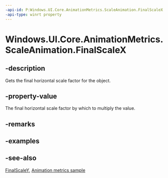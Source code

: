 ```yaml
---
-api-id: P:Windows.UI.Core.AnimationMetrics.ScaleAnimation.FinalScaleX
-api-type: winrt property
---
```


<!-- Property syntax
public float FinalScaleX { get; }
-->

# Windows.UI.Core.AnimationMetrics.ScaleAnimation.FinalScaleX

## -description
Gets the final horizontal scale factor for the object.

## -property-value
The final horizontal scale factor by which to multiply the value.

## -remarks

## -examples

## -see-also
[FinalScaleY](scaleanimation_finalscaley.md), [Animation metrics sample](https://github.com/microsoft/Windows-universal-samples/tree/master/Samples/AnimationMetrics)
